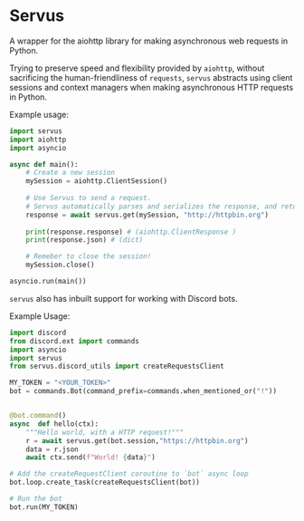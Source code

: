 


# Servus

A wrapper for the aiohttp library for making asynchronous web requests in Python.

Trying to preserve speed and flexibility provided by `aiohttp`, without sacrificing the human-friendliness of `requests`,  `servus` abstracts using client sessions and context managers when making asynchronous HTTP requests in Python.

Example usage:
```py
import servus
import aiohttp
import asyncio

async def main():
	# Create a new session
	mySession = aiohttp.ClientSession()
	
	# Use Servus to send a request. 
	# Servus automatically parses and serializes the response, and returns a ready to use object
	response = await servus.get(mySession, "http://httpbin.org")
	
	print(response.response) # (aiohttp.ClientResponse )
	print(response.json) # (dict)

	# Remeber to close the session!
	mySession.close()

asyncio.run(main())
```

`servus` also has inbuilt support for working with Discord bots. 

Example Usage:
```py
import discord
from discord.ext import commands
import asyncio
import servus
from servus.discord_utils import createRequestsClient

MY_TOKEN = "<YOUR_TOKEN>"
bot = commands.Bot(command_prefix=commands.when_mentioned_or("!"))


@bot.command()
async  def hello(ctx):
	"""Hello world, with a HTTP request!"""
	r = await servus.get(bot.session,"https://httpbin.org")
	data = r.json
	await ctx.send(f"World! {data}")

# Add the createRequestClient coroutine to `bot` async loop
bot.loop.create_task(createRequestsClient(bot))

# Run the bot
bot.run(MY_TOKEN)
```
